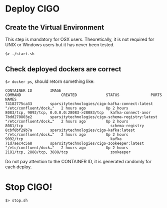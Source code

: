 # Deploy CIGO
## Create the Virtual Environment
This step is mandatory for OSX users. Theoretically, it is not required for UNIX or Windows users but it has never been tested.

```
$> ./start.sh
```

## Check deployed dockers are correct

`$> docker ps`, should retorn something like:

```
CONTAINER ID        IMAGE                                              COMMAND                  CREATED             STATUS              PORTS                                          NAMES
74182775ca33        sparsitytechnologies/cigo-kafka-connect:latest     "/etc/confluent/dock…"   2 hours ago         Up 2 hours          8083/tcp, 9092/tcp, 0.0.0.0:28083->28083/tcp   kafka-connect-avor
7bdd270803e2        sparsitytechnologies/cigo-schema-registry:latest   "/etc/confluent/dock…"   2 hours ago         Up 2 hours          8081/tcp                                       schema-registry
8cbf8bf29b7a        sparsitytechnologies/cigo-kafka:latest             "/etc/confluent/dock…"   2 hours ago         Up 2 hours          9092/tcp                                       kafka
71d7aec4c5a8        sparsitytechnologies/cigo-zookeeper:latest         "/etc/confluent/dock…"   2 hours ago         Up 2 hours          2181/tcp, 2888/tcp, 3888/tcp                   zookeeper
```
Do not pay attention to the CONTAINER ID, it is generated randomly for each deploy.



# Stop CIGO!

`$> stop.sh`

